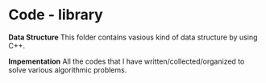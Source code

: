 # Code - library

**Data Structure**
This folder contains vasious kind of data structure by using C++.

**Impementation**
All the codes that I have written/collected/organized to solve various algorithmic problems.
